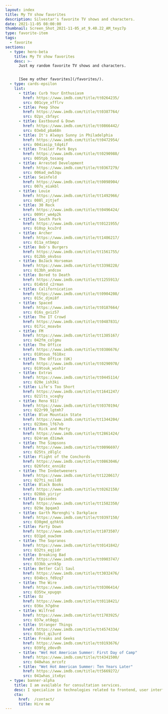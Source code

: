 ```yaml
---
layout: index
title: My TV show favorites
description: Silvestar's favorite TV shows and characters.
date: 2021-11-05 08:00:00
thumbnail: Screen_Shot_2021-11-05_at_9.40.22_AM_teyz7p
type: favorite-item
tags:
  - favorite
sections:
  - type: hero-beta
    title: My TV show favorites
    desc: >-
      Just my random favorite TV shows and characters.


      [See my other favorites](/favorites/).
  - type: cards-epsilon
    list:
      - title: Curb Your Enthusiasm
        href: https://www.imdb.com/title/tt0264235/
        src: 001cye_xfflrv
      - title: Peep Show
        href: https://www.imdb.com/title/tt0387764/
        src: 02ps_cbfayc
      - title: Eastbound & Down
        href: https://www.imdb.com/title/tt0866442/
        src: 03ebd_pba68n
      - title: It's Always Sunny in Philadelphia
        href: https://www.imdb.com/title/tt0472954/
        src: 004iasip_tdq4if
      - title: Trailer Park Boys
        href: https://www.imdb.com/title/tt0290988/
        src: 005tpb_tosaog
      - title: Arrested Development
        href: https://www.imdb.com/title/tt0367279/
        src: 006ad_ow53qu
      - title: Seinfeld
        href: https://www.imdb.com/title/tt0098904/
        src: 007s_eiakbl
      - title: Louie
        href: https://www.imdb.com/title/tt1492966/
        src: 008l_zjtjef
      - title: 30 Rock
        href: https://www.imdb.com/title/tt0496424/
        src: 009tr_wm4p2k
      - title: South Park
        href: https://www.imdb.com/title/tt0121955/
        src: 010sp_kcu3rd
      - title: Archer
        href: https://www.imdb.com/title/tt1486217/
        src: 011a_ntbmpz
      - title: Bob's Burgers
        href: https://www.imdb.com/title/tt1561755/
        src: 012bb_okvbso
      - title: BoJack Horseman
        href: https://www.imdb.com/title/tt3398228/
        src: 013bh_andcox
      - title: Bored to Death
        href: https://www.imdb.com/title/tt1255913/
        src: 014btd_c2rman
      - title: Californication
        href: https://www.imdb.com/title/tt0904208/
        src: 015c_djmi8f
      - title: Spaced
        href: https://www.imdb.com/title/tt0187664/
        src: 016s_gviz57
      - title: The IT Crowd
        href: https://www.imdb.com/title/tt0487831/
        src: 017ic_moavbx
      - title: FM
        href: https://www.imdb.com/title/tt1385167/
        src: 042fm_colgmu
      - title: The Office
        href: https://www.imdb.com/title/tt0386676/
        src: 018tous_f618xc
      - title: The Office (UK)
        href: https://www.imdb.com/title/tt0290978/
        src: 019touk_woxh1r
      - title: Extras
        href: https://www.imdb.com/title/tt0445114/
        src: 020e_ish3ki
      - title: Life's Too Short
        href: https://www.imdb.com/title/tt1641247/
        src: 021lts_vceqhy
      - title: Reno 911!
        href: https://www.imdb.com/title/tt0370194/
        src: 022r99_lgtmh7
      - title: Blue Mountain State
        href: https://www.imdb.com/title/tt1344204/
        src: 023bms_lf67vb
      - title: Rick and Morty
        href: https://www.imdb.com/title/tt2861424/
        src: 024ram_d3imwk
      - title: The Simpsons
        href: https://www.imdb.com/title/tt0096697/
        src: 025ts_z8lglc
      - title: Flight of the Conchords
        href: https://www.imdb.com/title/tt0863046/
        src: 026fotc_enni8z
      - title: The Innbetweeners
        href: https://www.imdb.com/title/tt1220617/
        src: 027ti_noild8
      - title: Black Books
        href: https://www.imdb.com/title/tt0262150/
        src: 028bb_yiriyr
      - title: Episodes
        href: https://www.imdb.com/title/tt1582350/
        src: 029e_bpqam3
      - title: Garth Marenghi's Darkplace
        href: https://www.imdb.com/title/tt0397150/
        src: 030gmd_qzhkt6
      - title: Party Down
        href: https://www.imdb.com/title/tt1073507/
        src: 031pd_ouw3em
      - title: The Sopranos
        href: https://www.imdb.com/title/tt0141842/
        src: 032ts_eqjidr
      - title: Breaking Bad
        href: https://www.imdb.com/title/tt0903747/
        src: 033bb_wrnk5p
      - title: Better Call Saul
        href: https://www.imdb.com/title/tt3032476/
        src: 034bcs_fd9zq7
      - title: The Wire
        href: https://www.imdb.com/title/tt0306414/
        src: 035tw_xpugqn
      - title: Oz
        href: https://www.imdb.com/title/tt0118421/
        src: 036o_h7gdne
      - title: Wilfred
        href: https://www.imdb.com/title/tt1703925/
        src: 037w_ot8qgi
      - title: Stranger Things
        href: https://www.imdb.com/title/tt4574334/
        src: 038st_qi3urd
      - title: Freaks and Geeks
        href: https://www.imdb.com/title/tt0193676/
        src: 039fg_z0ovdh
      - title: "Wet Hot American Summer: First Day of Camp"
        href: https://www.imdb.com/title/tt4341500/
        src: 040whas_mrcofz
      - title: "Wet Hot American Summer: Ten Years Later"
        href: https://www.imdb.com/title/tt5669272/
        src: 041whas_itx6yc
  - type: banner-alpha
    title: I am available for consultation services.
    desc: I specialize in technologies related to frontend, user interface, and website development.
    cta:
      href:  /contact/
      title: Hire me
---
```

